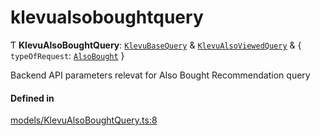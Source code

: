 # klevualsoboughtquery
      
Ƭ **KlevuAlsoBoughtQuery**: [`KlevuBaseQuery`](klevubasequery.md) & [`KlevuAlsoViewedQuery`](klevualsoviewedquery.md) & { `typeOfRequest`: [`AlsoBought`](enums/KlevuTypeOfRequest.md#alsobought)  }

Backend API parameters relevat for Also Bought Recommendation query

#### Defined in

[models/KlevuAlsoBoughtQuery.ts:8](https://github.com/klevultd/frontend-sdk/blob/d712c6c/packages/klevu-core/src/models/KlevuAlsoBoughtQuery.ts#L8)

